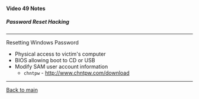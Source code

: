 #### Video 49 Notes

##### Password Reset Hacking

---

Resetting Windows Password
  - Physical access to victim's computer
  - BIOS allowing boot to CD or USB
  - Modify SAM user account information
    - `chntpw` - http://www.chntpw.com/download
    
---

[Back to main](https://github.com/rot0xd/CBTNuggets/blob/master/CEHv9/README.md)

